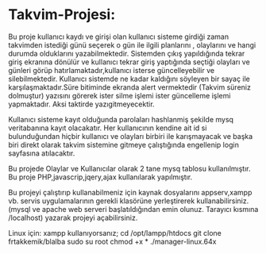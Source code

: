 # Takvim-Projesi:

Bu proje kullanıcı kaydı ve girişi olan kullanıcı sisteme girdiği zaman takvimden istediği günü seçerek 
o gün ile ilgili planlarını , olaylarını ve hangi durumda olduklarını yazabilmektedir.
Sistemden çıkış yapıldığında tekrar giriş ekranına dönülür ve kullanıcı tekrar giriş yaptığında seçtiği 
olayları ve günleri görüp hatırlamaktadır,kullanıcı isterse güncelleyebilir ve silebilmektedir.
Kullanıcı sistemde ne kadar kaldığını söyleyen bir sayaç ile karşılaşmaktadır.Süre bitiminde ekranda alert
vermektedir (Takvim süreniz dolmuştur) yazısını görerek ister silme işlemi ister güncelleme işlemi yapmaktadır. 
Aksi taktirde yazıgitmeyecektir.

Kullanıcı sisteme kayıt olduğunda parolaları hashlanmiş şekilde mysq veritabanına kayıt olacakatır.
Her kullanıcının kendine ait id si bulunduğundan hiçbir kullanıcı ve olayları birbiri ile karışmayacak ve
başka biri direkt olarak takvim sistemine gitmeye çalıştığında engellenip login sayfasına atılacaktır.

Bu projede Olaylar ve Kullanıcılar olarak 2 tane mysq tablosu kullanılmıştır.
Bu proje PHP,javascrip,jqery,ajax kullanılarak yapılmıştır.

Bu projeyi çalıştırıp kullanabilmeniz için kaynak dosyalarını appserv,xampp vb. servis uygulamalarının gerekli klasörüne 
yerleştirerek kullanabilirsiniz.(mysql ve apache web serveri başlatıldığından emin olunuz. Tarayıcı kısmına /localhost) 
yazarak projeyi açabilirsiniz.

Linux için:
xampp kullanıyorsanız;
cd /opt/lampp/htdocs
git clone frtakkemik/blalba
sudo su root
chmod +x *
./manager-linux.64x
